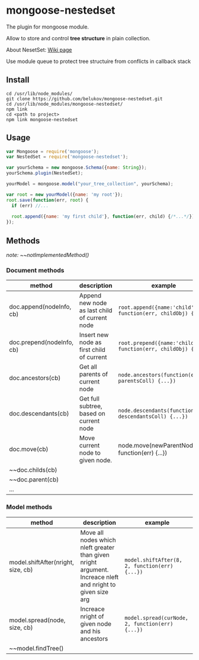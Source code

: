 # mongoose-nestedset

The plugin for mongoose module. 

Allow to store and control **tree structure** in plain collection.

About NesetSet: [Wiki page](https://en.wikipedia.org/wiki/Nested_set_model)

Use module queue to protect tree structuire from conflicts in callback stack

## Install

```
cd /usr/lib/node_modules/
git clone https://github.com/belukov/mongoose-nestedset.git
cd /usr/lib/node_modules/mongoose-nestedset/
npm link
cd <path to project>
npm link mongoose-nestedset
```

## Usage

```js
var Mongoose = require('mongoose');
var NestedSet = require('mongoose-nestedset');

var yourSchema = new mongoose.Schema({name: String});
yourSchema.plugin(NestedSet);

yourModel = mongoose.model("your_tree_collection", yourSchema);

var root = new yourModel({name: 'my root'});
root.save(function(err, root) {
  if (err) //...
  
  root.append({name: 'my first child'}, function(err, child) {/*...*/});
});
```

## Methods

*note: ~~notImplementedMethod()*

### Document methods
|method|description|example|
|---|---|---|
|doc.append(nodeInfo, cb)|Append new node as last child of current node| `root.append({name:'child'}, function(err, childObj) {...})`|
|doc.prepend(nodeInfo, cb)|Insert new node as first child of current| `root.prepend({name:'child'}, function(err, childObj) {...})` |
|doc.ancestors(cb)|Get all parents of current node|`node.ancestors(function(err, parentsColl) {...})`|
|doc.descendants(cb)|Get full subtree, based on current node|`node.descendants(function(err, descendantsColl) {...})`|
|doc.move(cb)|Move current node to given node.|node.move(newParentNode, function(err) {...})|
|~~doc.childs(cb)|||
|~~doc.parent(cb)|||
|...|||

### Model methods
|method|description|example|
|---|---|---|
|model.shiftAfter(nright, size, cb)|Move all nodes which nleft greater than given nright argument. Increace nleft and nright to given size arg|`model.shiftAfter(8, 2, function(err) {...})`|
|model.spread(node, size, cb)|Increace nright of given node and his ancestors|`model.spread(curNode, 2, function(err) {...})`|
|~~model.findTree()|||
